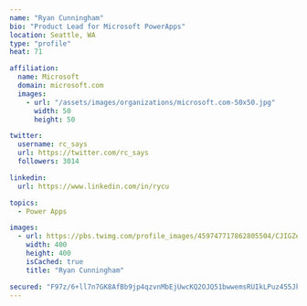 ```yaml
---
name: "Ryan Cunningham"
bio: "Product Lead for Microsoft PowerApps"
location: Seattle, WA
type: "profile"
heat: 71

affiliation:
  name: Microsoft
  domain: microsoft.com
  images:
    - url: "/assets/images/organizations/microsoft.com-50x50.jpg"
      width: 50
      height: 50

twitter:
  username: rc_says
  url: https://twitter.com/rc_says
  followers: 3014

linkedin:
  url: https://www.linkedin.com/in/rycu

topics:
  - Power Apps

images:
  - url: https://pbs.twimg.com/profile_images/459747717862805504/CJIGZejd_400x400.png
    width: 400
    height: 400
    isCached: true
    title: "Ryan Cunningham"

secured: "F97z/6+ll7n7GK8AfBb9jp4qzvnMbEjUwcKQ2OJQ51bwwemsRUIkLPuz455Jkp0kef5iSPT+0CrX8qL8rWaHUaPosGkHYUbQ0AtOOraHT3a1am/aE++npjIgSiVANED1CdBdSa/7FaSiFmAbiXz/htOR5NwNjiLixWe43a+Ku6LbM8XVcYk7JbZMqee2R+KrxtmvuhbZIi/ZbaL0VGMpsjnRGp6c3QQ1WE7Qr1XXpOpHJ/vSBcZ/t1BRXUAKW3PoVYOt7k9Y0lcyoZEQeCUhZpo/pvHAjz1Eae1wBdPSJU5kLHMhy0bEt/+c5Qjo3JbnyRS6ITqw6AHfOXx+mNkHcZhneNZFUXM7JnzLqnNr2TlBynlGwkNzVtkMRb/7Cgfox85uHkttD/rkO9IRAF6wC4EDP9TQeBn6g578eOMx1lE=;NYZphUcUTohsoJEYp8rpjw=="
---
```


